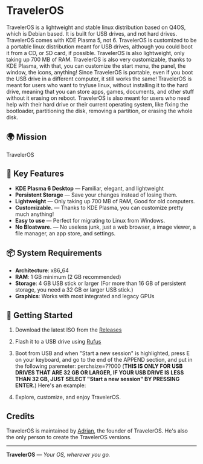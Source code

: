 # TravelerOS

TravelerOS is a lightweight and stable linux distribution based on Q4OS, which is Debian based. It is built for USB drives, and not hard drives. TravelerOS comes with KDE Plasma 5, not 6. TravelerOS is customized to be a portable linux distribution meant for USB drives, although you could boot it from a CD, or SD card, if possible. TravelerOS is also lightweight, only taking up 700 MB of RAM. TravelerOS is also very customizable, thanks to KDE Plasma, with that, you can customize the start menu, the panel, the window, the icons, anything! Since TravelerOS is portable, even if you boot the USB drive in a different computer, it still works the same! TravelerOS is meant for users who want to try/use linux, without installing it to the hard drive, meaning that you can store apps, games, documents, and other stuff without it erasing on reboot. TravelerOS is also meant for users who need help with their hard drive or their current operating system, like fixing the bootloader, partitioning the disk, removing a partition, or erasing the whole disk.

## 🌍 Mission

TravelerOS 

## 🧭 Key Features

- **KDE Plasma 6 Desktop** — Familiar, elegant, and lightweight
- **Persistent Storage** — Save your changes instead of losing them.
- **Lightweight** — Only taking up 700 MB of RAM, Good for old computers.
- **Customizable.** — Thanks to KDE Plasma, you can customize pretty much anything!
- **Easy to use** — Perfect for migrating to Linux from Windows.
- **No Bloatware.** — No useless junk, just a web browser, a image viewer, a file manager, an app store, and settings.

## 📦 System Requirements

- **Architecture**: x86_64
- **RAM**: 1 GB minimum (2 GB recommended)
- **Storage**: 4 GB USB stick or larger (For more than 16 GB of persistent storage, you need a 32 GB or larger USB stick.)
- **Graphics**: Works with most integrated and legacy GPUs

## 🚀 Getting Started

1. Download the latest ISO from the [Releases](https://github.com/traveler-usb/TravelerOS/releases)
2. Flash it to a USB drive using [Rufus](https://rufus.ie)
3. Boot from USB and when "Start a new session" is highlighted, press E on your keyboard, and go to the end of the APPEND section, and put in the following paremeter:
  perchsize=??000 (**THIS IS ONLY FOR USB DRIVES THAT ARE 32 GB OR LARGER, IF YOUR USB DRIVE IS LESS THAN 32 GB, JUST SELECT "Start a new session" BY PRESSING ENTER.**)
  Here's an example:

5. Explore, customize, and enjoy TravelerOS.

## Credits

TravelerOS is maintained by [Adrian](https://github.com/YOUR_USERNAME), the founder of TravelerOS. He's also the only person to create the TravelerOS versions.

---

**TravelerOS** — *Your OS, wherever you go.*
